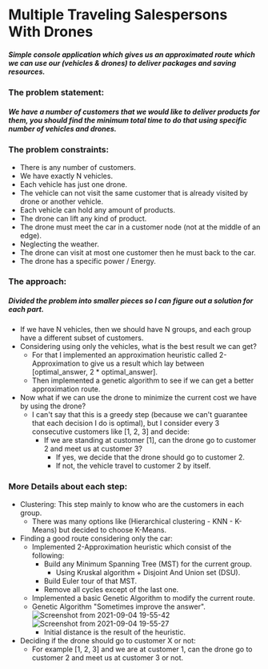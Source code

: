 # Multiple Traveling Salespersons With Drones #
##### Simple console application which gives us an approximated route which we can use our (vehicles & drones) to deliver packages and saving resources. #####

### The problem statement: ###
##### We have a number of customers that we would like to deliver products for them, you should find the minimum total time to do that using specific number of vehicles and drones. #####
### The problem constraints: ###
+ There is any number of customers.
+ We have exactly N vehicles.
+ Each vehicle has just one drone.
+ The vehicle can not visit the same customer that is already visited by drone or another vehicle.
+ Each vehicle can hold any amount of products.
+ The drone can lift any kind of product.
+ The drone must meet the car in a customer node (not at the middle of an edge).
+ Neglecting the weather.
+ The drone can visit at most one customer then he must back to the car.
+ The drone has a specific power / Energy.

### The approach: ###
##### Divided the problem into smaller pieces so I can figure out a solution for each part. #####
+ If we have N vehicles, then we should have N groups, and each group have a different subset of customers.
+ Considering using only the vehicles, what is the best result we can get?
    + For that I implemented an approximation heuristic called 2-Approximation to give us a result which lay between [optimal_answer, 2 * optimal_answer].
    + Then implemented a genetic algorithm to see if we can get a better approximation route.
+ Now what if we can use the drone to minimize the current cost we have by using the drone?
    + I can't say that this is a greedy step (because we can't guarantee that each decision I do is optimal), but I consider every 3 consecutive customers like [1, 2, 3] and decide:
        + If we are standing at customer [1], can the drone go to customer 2 and meet us at customer 3?
            + If yes, we decide that the drone should go to customer 2.
            + If not, the vehicle travel to customer 2 by itself.

### More Details about each step: ###
+ Clustering: This step mainly to know who are the customers in each group.
    + There was many options like (Hierarchical clustering - KNN - K-Means) but decided to choose K-Means.
+ Finding a good route considering only the car:
    + Implemented 2-Approximation heuristic which consist of the following:
        + Build any Minimum Spanning Tree (MST) for the current group.
            + Using Kruskal algorithm + Disjoint And Union set (DSU).
        + Build Euler tour of that MST.
        + Remove all cycles except of the last one.
    + Implemented a basic Genetic Algorithm to modify the current route.
    + Genetic Algorithm "Sometimes improve the answer".
        ![Screenshot from 2021-09-04 19-55-42](https://user-images.githubusercontent.com/77211992/132104064-990b0e37-3046-44cd-835c-3d74e988c8d1.png)
        ![Screenshot from 2021-09-04 19-55-27](https://user-images.githubusercontent.com/77211992/132104040-352dc78e-92a8-4976-a970-281d542c11d9.png)
        + Initial distance is the result of the heuristic.
+ Deciding if the drone should go to customer X or not:
    + For example [1, 2, 3] and we are at customer 1, can the drone go to customer 2 and meet us at customer 3 or not.



